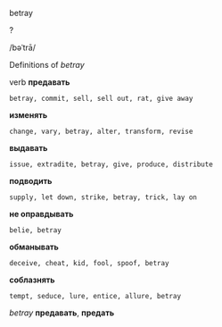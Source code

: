 betray

?

/bəˈtrā/

Definitions of _betray_

verb
**предавать**

    betray, commit, sell, sell out, rat, give away
**изменять**

    change, vary, betray, alter, transform, revise
**выдавать**

    issue, extradite, betray, give, produce, distribute
**подводить**

    supply, let down, strike, betray, trick, lay on
**не оправдывать**

    belie, betray
**обманывать**

    deceive, cheat, kid, fool, spoof, betray
**соблазнять**

    tempt, seduce, lure, entice, allure, betray

_betray_
**предавать**, **предать**